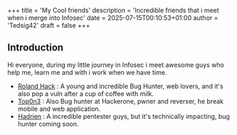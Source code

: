 +++
title = 'My Cool friends'
description = 'Incredible friends that i meet when i merge into Infosec'
date = 2025-07-15T00:10:53+01:00
author = 'Tedsig42'
draft = false
+++

## Introduction

Hi everyone, during my little journey in Infosec i meet awesome guys who help me, learn me
and with i work when we have time.

- [Roland Hack](https://rolandhack.github.io/) :  A young and incredible Bug Hunter, web lovers, and it's also pop a vuln after a cup of coffee with milk.  
- [Top0n3](https://offsecmindset.github.io/) : Also Bug hunter at Hackerone, pwner and reverser, he break mobile and web application.
- [Hadrien](https://hadrien.cat/) : A incredible pentester guys, but it's technically impacting, bug hunter coming soon.
